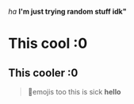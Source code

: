 *ha*
**I'm just trying random stuff idk"**
# This cool :0
## This cooler :0
> 💯emojis too this is sick
**hello**
